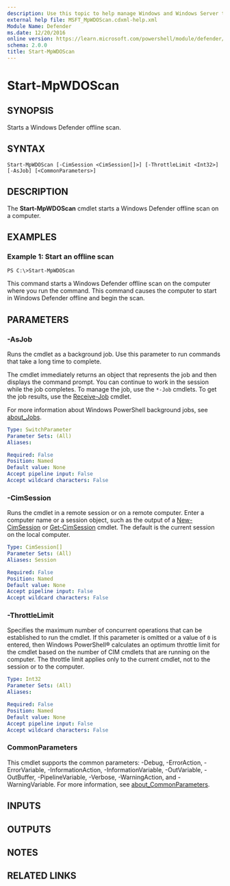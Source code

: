 ```yaml
---
description: Use this topic to help manage Windows and Windows Server technologies with Windows PowerShell.
external help file: MSFT_MpWDOScan.cdxml-help.xml
Module Name: Defender
ms.date: 12/20/2016
online version: https://learn.microsoft.com/powershell/module/defender/start-mpwdoscan?view=windowsserver2016-ps&wt.mc_id=ps-gethelp
schema: 2.0.0
title: Start-MpWDOScan
---
```


# Start-MpWDOScan

## SYNOPSIS
Starts a Windows Defender offline scan.

## SYNTAX

```
Start-MpWDOScan [-CimSession <CimSession[]>] [-ThrottleLimit <Int32>] [-AsJob] [<CommonParameters>]
```

## DESCRIPTION
The **Start-MpWDOScan** cmdlet starts a Windows Defender offline scan on a computer.

## EXAMPLES

### Example 1: Start an offline scan
```
PS C:\>Start-MpWDOScan
```

This command starts a Windows Defender offline scan on the computer where you run the command.
This command causes the computer to start in Windows Defender offline and begin the scan.

## PARAMETERS

### -AsJob
Runs the cmdlet as a background job. Use this parameter to run commands that take a long time to complete. 

The cmdlet immediately returns an object that represents the job and then displays the command prompt. 
You can continue to work in the session while the job completes. 
To manage the job, use the `*-Job` cmdlets. 
To get the job results, use the [Receive-Job](https://go.microsoft.com/fwlink/?LinkID=113372) cmdlet. 

For more information about Windows PowerShell background jobs, see [about_Jobs](https://go.microsoft.com/fwlink/?LinkID=113251).

```yaml
Type: SwitchParameter
Parameter Sets: (All)
Aliases: 

Required: False
Position: Named
Default value: None
Accept pipeline input: False
Accept wildcard characters: False
```

### -CimSession
Runs the cmdlet in a remote session or on a remote computer. 
Enter a computer name or a session object, such as the output of a [New-CimSession](https://go.microsoft.com/fwlink/p/?LinkId=227967) or [Get-CimSession](https://go.microsoft.com/fwlink/p/?LinkId=227966) cmdlet. 
The default is the current session on the local computer.

```yaml
Type: CimSession[]
Parameter Sets: (All)
Aliases: Session

Required: False
Position: Named
Default value: None
Accept pipeline input: False
Accept wildcard characters: False
```

### -ThrottleLimit
Specifies the maximum number of concurrent operations that can be established to run the cmdlet.
If this parameter is omitted or a value of `0` is entered, then Windows PowerShell® calculates an optimum throttle limit for the cmdlet based on the number of CIM cmdlets that are running on the computer.
The throttle limit applies only to the current cmdlet, not to the session or to the computer.

```yaml
Type: Int32
Parameter Sets: (All)
Aliases: 

Required: False
Position: Named
Default value: None
Accept pipeline input: False
Accept wildcard characters: False
```

### CommonParameters
This cmdlet supports the common parameters: -Debug, -ErrorAction, -ErrorVariable, -InformationAction, -InformationVariable, -OutVariable, -OutBuffer, -PipelineVariable, -Verbose, -WarningAction, and -WarningVariable. For more information, see [about_CommonParameters](https://go.microsoft.com/fwlink/?LinkID=113216).

## INPUTS

## OUTPUTS

## NOTES

## RELATED LINKS

